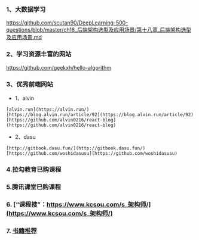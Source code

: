 ### 1、大数据学习
https://github.com/scutan90/DeepLearning-500-questions/blob/master/ch18_后端架构选型及应用场景/第十八章_后端架构选型及应用场景.md

### 2、学习资源丰富的网站
https://github.com/geekxh/hello-algorithm

### 3、优秀前端网站
- 1、alvin 
```
[alvin.run](https://alvin.run/) 
[https://blog.alvin.run/article/92](https://blog.alvin.run/article/92) 
[https://github.com/alvin0216/react-blog](https://github.com/alvin0216/react-blog)
```
- 2、dasu
````
[http://gitbook.dasu.fun/](http://gitbook.dasu.fun/)
[https://github.com/woshidasusu](https://github.com/woshidasusu)
````

### 4.拉勾教育已购课程

### 5.腾讯课堂已购课程

### 6. [“课程搜”：https://www.kcsou.com/s_架构师/](https://www.kcsou.com/s_架构师/)

### 7. [书籍推荐](https://github.com/sorenduan/awesome-java-books)